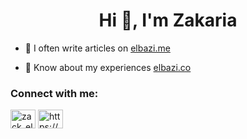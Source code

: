 <h1 align="center">Hi 👋, I'm Zakaria</h1>

- 📝 I often write articles on [elbazi.me](https://elbazi.me)

- 📄 Know about my experiences [elbazi.co](https://elbazi.co)

<h3 align="left">Connect with me:</h3>
<p align="left">
<a href="https://twitter.com/zack_elbazi" target="blank"><img align="center" src="https://cdn.jsdelivr.net/npm/simple-icons@3.0.1/icons/twitter.svg" alt="zack_elbazi" height="30" width="40" /></a>
<a href="https://linkedin.com/in/https://www.linkedin.com/in/zakaria-elbazi/" target="blank"><img align="center" src="https://cdn.jsdelivr.net/npm/simple-icons@3.0.1/icons/linkedin.svg" alt="https://www.linkedin.com/in/zakaria-elbazi/" height="30" width="40" /></a>
</p>


